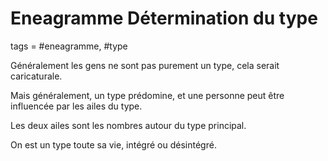 # Eneagramme Détermination du type
tags = #eneagramme, #type

Généralement les gens ne sont pas purement un type, cela serait caricaturale.

Mais généralement, un type prédomine, et une personne peut être influencée par les ailes du type.

Les deux ailes sont les nombres autour du type principal.

On est un type toute sa vie, intégré ou désintégré.